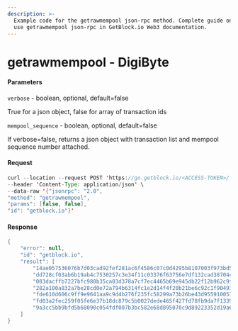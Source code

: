 ```yaml
---
description: >-
  Example code for the getrawmempool json-rpc method. Сomplete guide on how to
  use getrawmempool json-rpc in GetBlock.io Web3 documentation.
---
```


# getrawmempool - DigiByte

#### Parameters

`verbose` - boolean, optional, default=false

True for a json object, false for array of transaction ids

`mempool_sequence` - boolean, optional, default=false

If verbose=false, returns a json object with transaction list and mempool sequence number attached.

#### Request

```java
curl --location --request POST 'https://go.getblock.io/<ACCESS-TOKEN>/' \
--header 'Content-Type: application/json' \ 
--data-raw '{"jsonrpc": "2.0",
"method": "getrawmempool",
"params": [false, false],
"id": "getblock.io"}'
```

#### Response

```java
{
    "error": null,
    "id": "getblock.io",
    "result": [
        "14ae057536076b7d03cad92fef281ac6f4586c07c0d4295b8107003f973bd58b",
        "dd728cf03ab6b19ab4c7530257c3e34f11c03376f63756e7df132cad38704c72",
        "083dacffb7227bfc980b35ca03d378a7cf7ec4465b69e945db22f12b962c9fc4",
        "282a100a832a7be28cd0e72a794b6314fc1e2d14f4f20b21be6c92c1f9049181",
        "fde610d606c9ff9e9641aa9c9d4b276f235fc58299a73b26be43d955910051bc",
        "fd03a2fec259f05fe6e37b18dc879c5b0027dede465f427fd78fb9da7f1339c9",
        "9a3cc5bb9bfd5b68090c054fdf007b3bc582e68d895070c9d89223352d19a69b"
    ]
}
```
